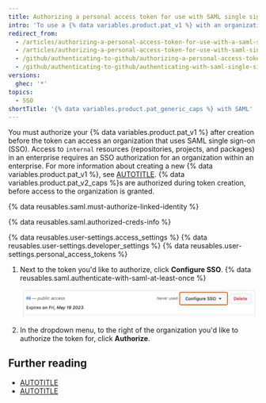 ```yaml
---
title: Authorizing a personal access token for use with SAML single sign-on
intro: 'To use a {% data variables.product.pat_v1 %} with an organization that uses SAML single sign-on (SSO), you must first authorize the token.'
redirect_from:
  - /articles/authorizing-a-personal-access-token-for-use-with-a-saml-single-sign-on-organization
  - /articles/authorizing-a-personal-access-token-for-use-with-saml-single-sign-on
  - /github/authenticating-to-github/authorizing-a-personal-access-token-for-use-with-saml-single-sign-on
  - /github/authenticating-to-github/authenticating-with-saml-single-sign-on/authorizing-a-personal-access-token-for-use-with-saml-single-sign-on
versions:
  ghec: '*'
topics:
  - SSO
shortTitle: '{% data variables.product.pat_generic_caps %} with SAML'
---
```

You must authorize your {% data variables.product.pat_v1 %} after creation before the token can access an organization that uses SAML single sign-on (SSO). Access to `internal` resources (repositories, projects, and packages) in an enterprise requires an SSO authorization for an organization within an enterprise. For more information about creating a new {% data variables.product.pat_v1 %}, see [AUTOTITLE](/authentication/keeping-your-account-and-data-secure/creating-a-personal-access-token). {% data variables.product.pat_v2_caps %}s are authorized during token creation, before access to the organization is granted.

{% data reusables.saml.must-authorize-linked-identity %}

{% data reusables.saml.authorized-creds-info %}

{% data reusables.user-settings.access_settings %}
{% data reusables.user-settings.developer_settings %}
{% data reusables.user-settings.personal_access_tokens %}
1. Next to the token you'd like to authorize, click **Configure SSO**. {% data reusables.saml.authenticate-with-saml-at-least-once %}

   ![Screenshot of a list entry for a {% data variables.product.pat_v1 %}. A dropdown menu, labeled "Configure SSO", is outlined in orange.](/assets/images/help/settings/sso-allowlist-button.png)

1. In the dropdown menu, to the right of the organization you'd like to authorize the token for, click **Authorize**.

## Further reading

* [AUTOTITLE](/authentication/keeping-your-account-and-data-secure/creating-a-personal-access-token)
* [AUTOTITLE](/authentication/authenticating-with-saml-single-sign-on/about-authentication-with-saml-single-sign-on)
